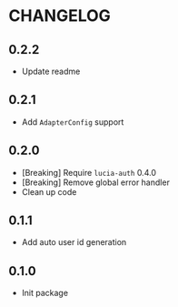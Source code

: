 # CHANGELOG

## 0.2.2

- Update readme

## 0.2.1

- Add `AdapterConfig` support

## 0.2.0

- [Breaking] Require `lucia-auth` 0.4.0
- [Breaking] Remove global error handler
- Clean up code

## 0.1.1

- Add auto user id generation

## 0.1.0

- Init package
